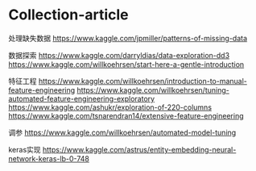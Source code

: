 # Collection-article
处理缺失数据
https://www.kaggle.com/jpmiller/patterns-of-missing-data


数据探索
https://www.kaggle.com/darryldias/data-exploration-dd3
https://www.kaggle.com/willkoehrsen/start-here-a-gentle-introduction

特征工程
https://www.kaggle.com/willkoehrsen/introduction-to-manual-feature-engineering
https://www.kaggle.com/willkoehrsen/tuning-automated-feature-engineering-exploratory
https://www.kaggle.com/ashukr/exploration-of-220-columns
https://www.kaggle.com/tsnarendran14/extensive-feature-engineering

调参
https://www.kaggle.com/willkoehrsen/automated-model-tuning


keras实现
https://www.kaggle.com/astrus/entity-embedding-neural-network-keras-lb-0-748
